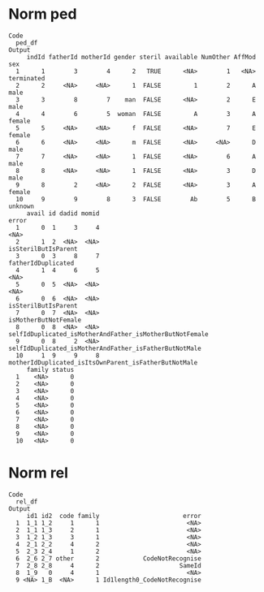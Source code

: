 # Norm ped

    Code
      ped_df
    Output
         indId fatherId motherId gender steril available NumOther AffMod        sex
      1      1        3        4      2   TRUE      <NA>        1   <NA> terminated
      2      2     <NA>     <NA>      1  FALSE         1        2      A       male
      3      3        8        7    man  FALSE      <NA>        2      E       male
      4      4        6        5  woman  FALSE         A        3      A     female
      5      5     <NA>     <NA>      f  FALSE      <NA>        7      E     female
      6      6     <NA>     <NA>      m  FALSE      <NA>     <NA>      D       male
      7      7     <NA>     <NA>      1  FALSE      <NA>        6      A       male
      8      8     <NA>     <NA>      1  FALSE      <NA>        3      D       male
      9      8        2     <NA>      2  FALSE      <NA>        3      A     female
      10     9        9        8      3  FALSE        Ab        5      B    unknown
         avail id dadid momid                                                   error
      1      0  1     3     4                                                    <NA>
      2      1  2  <NA>  <NA>                                     isSterilButIsParent
      3      0  3     8     7                                      fatherIdDuplicated
      4      1  4     6     5                                                    <NA>
      5      0  5  <NA>  <NA>                                                    <NA>
      6      0  6  <NA>  <NA>                                     isSterilButIsParent
      7      0  7  <NA>  <NA>                                    isMotherButNotFemale
      8      0  8  <NA>  <NA> selfIdDuplicated_isMotherAndFather_isMotherButNotFemale
      9      0  8     2  <NA>   selfIdDuplicated_isMotherAndFather_isFatherButNotMale
      10     1  9     9     8    motherIdDuplicated_isItsOwnParent_isFatherButNotMale
         family status
      1    <NA>      0
      2    <NA>      0
      3    <NA>      0
      4    <NA>      0
      5    <NA>      0
      6    <NA>      0
      7    <NA>      0
      8    <NA>      0
      9    <NA>      0
      10   <NA>      0

# Norm rel

    Code
      rel_df
    Output
         id1 id2  code family                       error
      1  1_1 1_2     1      1                        <NA>
      2  1_1 1_3     2      1                        <NA>
      3  1_2 1_3     3      1                        <NA>
      4  2_1 2_2     4      2                        <NA>
      5  2_3 2_4     1      2                        <NA>
      6  2_6 2_7 other      2            CodeNotRecognise
      7  2_8 2_8     4      2                      SameId
      8  1_9   0     4      1                        <NA>
      9 <NA> 1_B  <NA>      1 Id1length0_CodeNotRecognise

